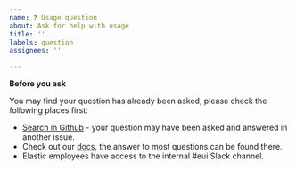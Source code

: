 ```yaml
---
name: ❓ Usage question
about: Ask for help with usage
title: ''
labels: question
assignees: ''

---
```


**Before you ask**

You may find your question has already been asked, please check the following places first:

- [Search in Github](https://github.com/search?q=repo%3Aelastic%2Feui+your%20question&type=issues) - your question may have been asked and answered in another issue.
- Check out our [docs](https://elastic.github.io/eui/#/), the answer to most questions can be found there.
- Elastic employees have access to the internal #eui Slack channel.
